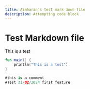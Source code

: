 ```yaml
---
title: Ainharan's test mark down file
description: Attempting code block
---
```

# Test Markdown file

This is a test

```kotlin
fun main() {
    println("This is a test")
}

#this is a comment
#Test 21/02/2024 first feature

```
